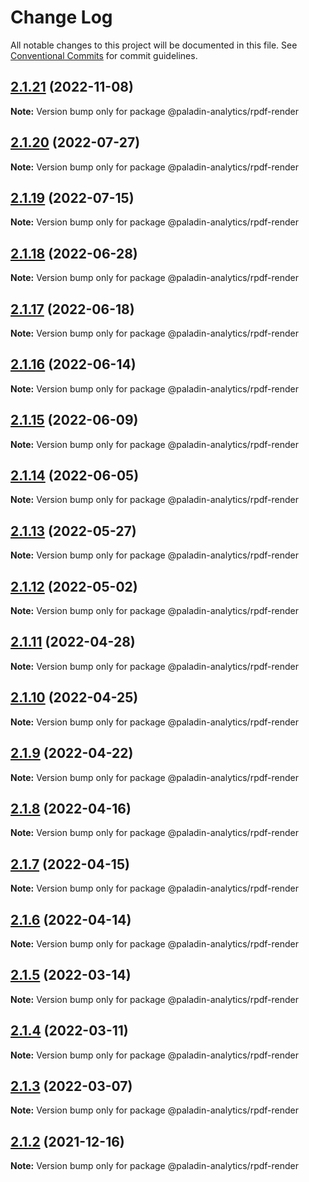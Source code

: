 # Change Log

All notable changes to this project will be documented in this file.
See [Conventional Commits](https://conventionalcommits.org) for commit guidelines.

## [2.1.21](https://github.com/Paladin-Analytics/react-pdf/compare/@paladin-analytics/rpdf-render@2.1.20...@paladin-analytics/rpdf-render@2.1.21) (2022-11-08)

**Note:** Version bump only for package @paladin-analytics/rpdf-render





## [2.1.20](https://github.com/Paladin-Analytics/react-pdf/compare/@paladin-analytics/rpdf-render@2.1.19...@paladin-analytics/rpdf-render@2.1.20) (2022-07-27)

**Note:** Version bump only for package @paladin-analytics/rpdf-render





## [2.1.19](https://github.com/Paladin-Analytics/react-pdf/compare/@paladin-analytics/rpdf-render@2.1.18...@paladin-analytics/rpdf-render@2.1.19) (2022-07-15)

**Note:** Version bump only for package @paladin-analytics/rpdf-render





## [2.1.18](https://github.com/Paladin-Analytics/react-pdf/compare/@paladin-analytics/rpdf-render@2.1.17...@paladin-analytics/rpdf-render@2.1.18) (2022-06-28)

**Note:** Version bump only for package @paladin-analytics/rpdf-render





## [2.1.17](https://github.com/Paladin-Analytics/react-pdf/compare/@paladin-analytics/rpdf-render@2.1.16...@paladin-analytics/rpdf-render@2.1.17) (2022-06-18)

**Note:** Version bump only for package @paladin-analytics/rpdf-render





## [2.1.16](https://github.com/Paladin-Analytics/react-pdf/compare/@paladin-analytics/rpdf-render@2.1.15...@paladin-analytics/rpdf-render@2.1.16) (2022-06-14)

**Note:** Version bump only for package @paladin-analytics/rpdf-render





## [2.1.15](https://github.com/Paladin-Analytics/react-pdf/compare/@paladin-analytics/rpdf-render@2.1.14...@paladin-analytics/rpdf-render@2.1.15) (2022-06-09)

**Note:** Version bump only for package @paladin-analytics/rpdf-render





## [2.1.14](https://github.com/Paladin-Analytics/react-pdf/compare/@paladin-analytics/rpdf-render@2.1.13...@paladin-analytics/rpdf-render@2.1.14) (2022-06-05)

**Note:** Version bump only for package @paladin-analytics/rpdf-render





## [2.1.13](https://github.com/Paladin-Analytics/react-pdf/compare/@paladin-analytics/rpdf-render@2.1.12...@paladin-analytics/rpdf-render@2.1.13) (2022-05-27)

**Note:** Version bump only for package @paladin-analytics/rpdf-render





## [2.1.12](https://github.com/Paladin-Analytics/react-pdf/compare/@paladin-analytics/rpdf-render@2.1.11...@paladin-analytics/rpdf-render@2.1.12) (2022-05-02)

**Note:** Version bump only for package @paladin-analytics/rpdf-render





## [2.1.11](https://github.com/Paladin-Analytics/react-pdf/compare/@paladin-analytics/rpdf-render@2.1.10...@paladin-analytics/rpdf-render@2.1.11) (2022-04-28)

**Note:** Version bump only for package @paladin-analytics/rpdf-render





## [2.1.10](https://github.com/Paladin-Analytics/react-pdf/compare/@paladin-analytics/rpdf-render@2.1.9...@paladin-analytics/rpdf-render@2.1.10) (2022-04-25)

**Note:** Version bump only for package @paladin-analytics/rpdf-render





## [2.1.9](https://github.com/Paladin-Analytics/react-pdf/compare/@paladin-analytics/rpdf-render@2.1.8...@paladin-analytics/rpdf-render@2.1.9) (2022-04-22)

**Note:** Version bump only for package @paladin-analytics/rpdf-render





## [2.1.8](https://github.com/Paladin-Analytics/react-pdf/compare/@paladin-analytics/rpdf-render@2.1.7...@paladin-analytics/rpdf-render@2.1.8) (2022-04-16)

**Note:** Version bump only for package @paladin-analytics/rpdf-render





## [2.1.7](https://github.com/Paladin-Analytics/react-pdf/compare/@paladin-analytics/rpdf-render@2.1.6...@paladin-analytics/rpdf-render@2.1.7) (2022-04-15)

**Note:** Version bump only for package @paladin-analytics/rpdf-render





## [2.1.6](https://github.com/Paladin-Analytics/react-pdf/compare/@paladin-analytics/rpdf-render@2.1.5...@paladin-analytics/rpdf-render@2.1.6) (2022-04-14)

**Note:** Version bump only for package @paladin-analytics/rpdf-render





## [2.1.5](https://github.com/Paladin-Analytics/react-pdf/compare/@paladin-analytics/rpdf-render@2.1.4...@paladin-analytics/rpdf-render@2.1.5) (2022-03-14)

**Note:** Version bump only for package @paladin-analytics/rpdf-render





## [2.1.4](https://github.com/Paladin-Analytics/react-pdf/compare/@paladin-analytics/rpdf-render@2.1.3...@paladin-analytics/rpdf-render@2.1.4) (2022-03-11)

**Note:** Version bump only for package @paladin-analytics/rpdf-render





## [2.1.3](https://github.com/Paladin-Analytics/react-pdf/compare/@paladin-analytics/rpdf-render@2.1.2...@paladin-analytics/rpdf-render@2.1.3) (2022-03-07)

**Note:** Version bump only for package @paladin-analytics/rpdf-render





## [2.1.2](https://github.com/Paladin-Analytics/react-pdf/compare/@paladin-analytics/rpdf-render@2.1.1...@paladin-analytics/rpdf-render@2.1.2) (2021-12-16)

**Note:** Version bump only for package @paladin-analytics/rpdf-render
